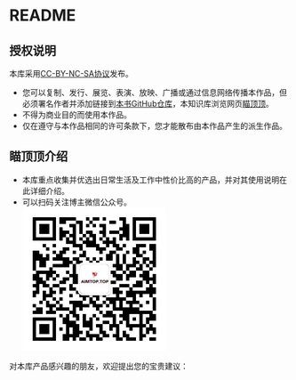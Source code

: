 # README

## 授权说明

本库采用[CC-BY-NC-SA协议](https://creativecommons.org/licenses/by-nc-sa/4.0/deed.zh-hans)发布。

- 您可以复制、发行、展览、表演、放映、广播或通过信息网络传播本作品，但必须署名作者并添加链接到[本书GitHub仓库](https://github.com/chemtour/chemtour)，本知识库浏览网页[瞄顶顶](https://hao.aihg.top/aimozy/)。
- 不得为商业目的而使用本作品。
- 仅在遵守与本作品相同的许可条款下，您才能散布由本作品产生的派生作品。


## 瞄顶顶介绍

- 本库重点收集并优选出日常生活及工作中性价比高的产品，并对其使用说明在此详细介绍。
- 可以扫码关注博主微信公众号。
<br> ![](./images/qrcode_for_gh_a1a7416f9173_258.jpg)


对本库产品感兴趣的朋友，欢迎提出您的宝贵建议：
<script src="https://utteranc.es/client.js"
        repo="aimozy/book"
        issue-term="aimtop-issues"
        label="⭐Star"
        theme="github-light"
        crossorigin="anonymous"
        async>
</script>


